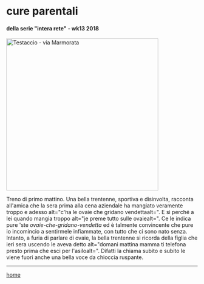 # cure parentali

#### della serie "intera rete" - wk13 2018
<img src="https://drive.google.com/uc?id=1VHjaEVmgnp2g9TGcvP18P9U8uhaBto6E" alt="Testaccio - via Marmorata" width="400">   
<!--- /interarete063.png  --->  

Treno di primo mattino. Una bella trentenne, sportiva e disinvolta, racconta all'amica che la sera prima alla cena aziendale ha mangiato veramente troppo e adesso alt="c'ha le ovaie che gridano vendettaalt=". E sì perché a lei quando mangia troppo alt="je preme tutto sulle ovaiealt=". Ce le indica pure 'ste *ovaie-che-gridano-vendetta* ed è talmente convincente che pure io incomincio a sentirmele infiammate, con tutto che ci sono nato senza.  
Intanto, a furia di parlare di ovaie, la bella trentenne si ricorda della figlia che ieri sera uscendo le aveva detto alt="domani mattina mamma ti telefona presto prima che esci per l'asiloalt=". Difatti la chiama subito e subito le viene fuori anche una bella voce da chioccia ruspante.

---  
[home](/interarete.md) 

